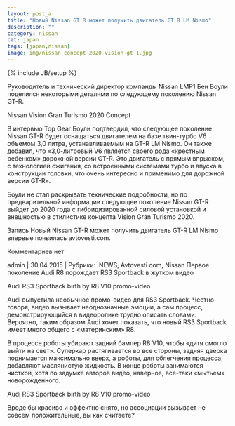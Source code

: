 ```yaml
---
layout: post_a
title: "Новый Nissan GT R может получить двигатель GT R LM Nismo"
description: ""
category: nissan
cat: japan
tags: [japan,nissan]
image: img/nissan-concept-2020-vision-gt-1.jpg
---
```

{% include JB/setup %}

Руководитель и технический директор компанды Nissan LMP1 Бен Боули поделился некоторыми деталями по следующему поколению Nissan GT-R.

Nissan Vision Gran Turismo 2020 Concept
<!-- more -->
В интервью Top Gear Боули подтвердил, что следующее поколение Nissan GT-R будет оснащаться двигателем на базе твин-турбо V6 объемом 3,0 литра, устанавливаемым на GT-R LM Nismo. Он также добавил, что «3,0-литровый V6 является своего рода «крестным ребенком» дорожной версии GT-R. Это двигатель с прямым впрыском, с технологией сжигания, со встроенными системами турбо и впуска в конструкции головки, что очень интересно и применимо для дорожной версии GT-R».

Боули не стал раскрывать технические подробности, но по предварительной информации следующее поколение Nissan GT-R выйдет до 2020 года с гибридизированной силовой установкой и внешностью в стилистике концепта Vision Gran Turismo 2020.

Запись Новый Nissan GT-R может получить двигатель GT-R LM Nismo впервые появилась avtovesti.com.

Комментариев нет

admin | 30.04.2015 | Рубрики: .NEWS, Avtovesti.com, Nissan
Первое поколение Audi R8 порождает RS3 Sportback в жутком видео

Audi RS3 Sportback birth by R8 V10 promo-video

Audi выпустила необычное промо-видео для RS3 Sportback. Честно говоря, видео вызывает неоднозначные эмоции, а сам процесс, демонстрирующийся в видеоролике трудно описать словами. Вероятно, таким образом Audi хочет показать, что новый RS3 Sportback имеет много общего с «материнским» R8.

В процессе роботы убирают задний бампер R8 V10, чтобы «дитя смогло выйти на свет». Суперкар растягивается во все стороны, задняя дверка поднимается максимально вверх, а роботы, для облегчения процесса, добавляют маслянистую жидкость. В конце роботы занимаются чисткой, хотя по задумке авторов видео, наверное, все-таки «мытьем» новорожденного.

Audi RS3 Sportback birth by R8 V10 promo-video

Вроде бы красиво и эффектно снято, но ассоциации вызывает не совсем положительные, вы как считаете?
